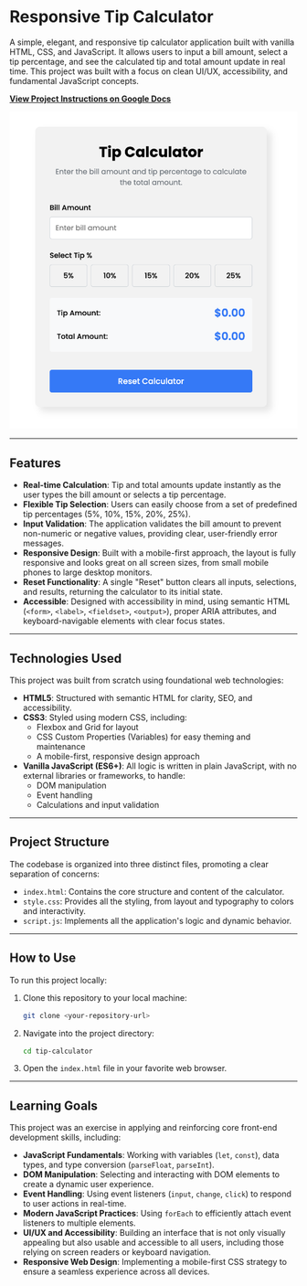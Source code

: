 # Responsive Tip Calculator

A simple, elegant, and responsive tip calculator application built with vanilla HTML, CSS, and JavaScript. It allows users to input a bill amount, select a tip percentage, and see the calculated tip and total amount update in real time. This project was built with a focus on clean UI/UX, accessibility, and fundamental JavaScript concepts.

[**View Project Instructions on Google Docs**](https://docs.google.com/document/d/1IoHJYoI3eJxWq6dJdbsgEZdS9hof6cjpC9uXUNNtn7Q/edit?usp=sharing)

![Screenshot of the Tip Calculator](images/tip-calculator.png)


---

## Features

-   **Real-time Calculation**: Tip and total amounts update instantly as the user types the bill amount or selects a tip percentage.
-   **Flexible Tip Selection**: Users can easily choose from a set of predefined tip percentages (5%, 10%, 15%, 20%, 25%).
-   **Input Validation**: The application validates the bill amount to prevent non-numeric or negative values, providing clear, user-friendly error messages.
-   **Responsive Design**: Built with a mobile-first approach, the layout is fully responsive and looks great on all screen sizes, from small mobile phones to large desktop monitors.
-   **Reset Functionality**: A single "Reset" button clears all inputs, selections, and results, returning the calculator to its initial state.
-   **Accessible**: Designed with accessibility in mind, using semantic HTML (`<form>`, `<label>`, `<fieldset>`, `<output>`), proper ARIA attributes, and keyboard-navigable elements with clear focus states.

---

## Technologies Used

This project was built from scratch using foundational web technologies:

-   **HTML5**: Structured with semantic HTML for clarity, SEO, and accessibility.
-   **CSS3**: Styled using modern CSS, including:
    -   Flexbox and Grid for layout
    -   CSS Custom Properties (Variables) for easy theming and maintenance
    -   A mobile-first, responsive design approach
-   **Vanilla JavaScript (ES6+)**: All logic is written in plain JavaScript, with no external libraries or frameworks, to handle:
    -   DOM manipulation
    -   Event handling
    -   Calculations and input validation

---

## Project Structure

The codebase is organized into three distinct files, promoting a clear separation of concerns:

-   `index.html`: Contains the core structure and content of the calculator.
-   `style.css`: Provides all the styling, from layout and typography to colors and interactivity.
-   `script.js`: Implements all the application's logic and dynamic behavior.

---

## How to Use

To run this project locally:

1.  Clone this repository to your local machine:
    ```bash
    git clone <your-repository-url>
    ```
2.  Navigate into the project directory:
    ```bash
    cd tip-calculator
    ```
3.  Open the `index.html` file in your favorite web browser.

---

## Learning Goals

This project was an exercise in applying and reinforcing core front-end development skills, including:

-   **JavaScript Fundamentals**: Working with variables (`let`, `const`), data types, and type conversion (`parseFloat`, `parseInt`).
-   **DOM Manipulation**: Selecting and interacting with DOM elements to create a dynamic user experience.
-   **Event Handling**: Using event listeners (`input`, `change`, `click`) to respond to user actions in real-time.
-   **Modern JavaScript Practices**: Using `forEach` to efficiently attach event listeners to multiple elements.
-   **UI/UX and Accessibility**: Building an interface that is not only visually appealing but also usable and accessible to all users, including those relying on screen readers or keyboard navigation.
-   **Responsive Web Design**: Implementing a mobile-first CSS strategy to ensure a seamless experience across all devices. 